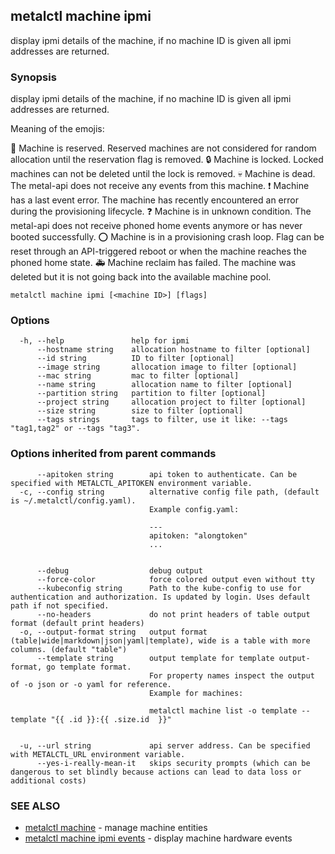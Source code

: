 ## metalctl machine ipmi

display ipmi details of the machine, if no machine ID is given all ipmi addresses are returned.

### Synopsis

display ipmi details of the machine, if no machine ID is given all ipmi addresses are returned.

Meaning of the emojis:

🚧 Machine is reserved. Reserved machines are not considered for random allocation until the reservation flag is removed.
🔒 Machine is locked. Locked machines can not be deleted until the lock is removed.
💀 Machine is dead. The metal-api does not receive any events from this machine.
❗ Machine has a last event error. The machine has recently encountered an error during the provisioning lifecycle.
❓ Machine is in unknown condition. The metal-api does not receive phoned home events anymore or has never booted successfully.
⭕ Machine is in a provisioning crash loop. Flag can be reset through an API-triggered reboot or when the machine reaches the phoned home state.
🚑 Machine reclaim has failed. The machine was deleted but it is not going back into the available machine pool.


```
metalctl machine ipmi [<machine ID>] [flags]
```

### Options

```
  -h, --help               help for ipmi
      --hostname string    allocation hostname to filter [optional]
      --id string          ID to filter [optional]
      --image string       allocation image to filter [optional]
      --mac string         mac to filter [optional]
      --name string        allocation name to filter [optional]
      --partition string   partition to filter [optional]
      --project string     allocation project to filter [optional]
      --size string        size to filter [optional]
      --tags strings       tags to filter, use it like: --tags "tag1,tag2" or --tags "tag3".
```

### Options inherited from parent commands

```
      --apitoken string        api token to authenticate. Can be specified with METALCTL_APITOKEN environment variable.
  -c, --config string          alternative config file path, (default is ~/.metalctl/config.yaml).
                               Example config.yaml:
                               
                               ---
                               apitoken: "alongtoken"
                               ...
                               
                               
      --debug                  debug output
      --force-color            force colored output even without tty
      --kubeconfig string      Path to the kube-config to use for authentication and authorization. Is updated by login. Uses default path if not specified.
      --no-headers             do not print headers of table output format (default print headers)
  -o, --output-format string   output format (table|wide|markdown|json|yaml|template), wide is a table with more columns. (default "table")
      --template string        output template for template output-format, go template format.
                               For property names inspect the output of -o json or -o yaml for reference.
                               Example for machines:
                               
                               metalctl machine list -o template --template "{{ .id }}:{{ .size.id  }}"
                               
                               
  -u, --url string             api server address. Can be specified with METALCTL_URL environment variable.
      --yes-i-really-mean-it   skips security prompts (which can be dangerous to set blindly because actions can lead to data loss or additional costs)
```

### SEE ALSO

* [metalctl machine](metalctl_machine.md)	 - manage machine entities
* [metalctl machine ipmi events](metalctl_machine_ipmi_events.md)	 - display machine hardware events

